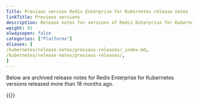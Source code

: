 ```yaml
---
Title: Previous version Redis Enterprise for Kubernetes release notes
linkTitle: Previous versions
description: Release notes for versions of Redis Enterprise for Kubernetes released more than 18 months ago.
weight: 91
alwaysopen: false
categories: ["Platforms"]
aliases: [
/kubernetes/release-notes/previous-releases/_index.md,
/kubernetes/release-notes/previous-releases/,
]
---
```

Below are archived release notes for Redis Enterprise for Kubernetes versions released more than 18 months ago.

{{<table-children columnNames="Version&nbsp;(Release&nbsp;date)&nbsp;,Major changes" columnSources="LinkTitle,Description" enableLinks="LinkTitle">}}